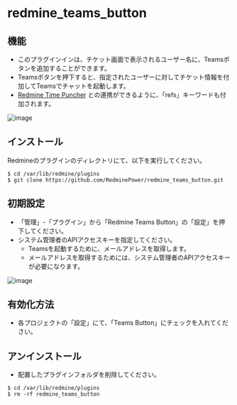 # redmine_teams_button

## 機能

- このプラグインインは、チケット画面で表示されるユーザー名に、Teamsボタンを追加することができます。
- Teamsボタンを押下すると、指定されたユーザーに対してチケット情報を付加してTeamsでチャットを起動します。
- [Redmine Time Puncher](https://www.redmine-power.com/) との連携ができるように、「refs」キーワードも付加されます。

![image](https://user-images.githubusercontent.com/87136359/203744934-0c5877ee-4772-4601-8236-ec397cf33b9c.png)

## インストール

Redmineのプラグインのディレクトリにて、以下を実行してください。

```
$ cd /var/lib/redmine/plugins
$ git clone https://github.com/RedminePower/redmine_teams_button.git
```

## 初期設定

- 「管理」-「プラグイン」から「Redmine Teams Button」の「設定」を押下してください。
- システム管理者のAPIアクセスキーを指定してください。
  - Teamsを起動するために、メールアドレスを取得します。
  - メールアドレスを取得するためには、システム管理者のAPIアクセスキーが必要になります。

![image](https://user-images.githubusercontent.com/87136359/203745310-55a4f905-73fe-4aa3-92f7-6262d1f6fa32.png)

## 有効化方法

- 各プロジェクトの「設定」にて、「Teams Button」にチェックを入れてください。

## アンインストール

- 配置したプラグインフォルダを削除してください。

```
$ cd /var/lib/redmine/plugins
$ rm -rf redmine_teams_button
```
